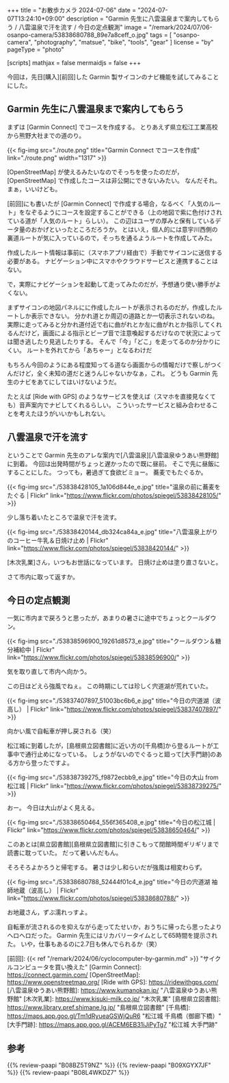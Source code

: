 +++
title = "お散歩カメラ 2024-07-06"
date =  "2024-07-07T13:24:10+09:00"
description = "Garmin 先生に八雲温泉まで案内してもらう / 八雲温泉で汗を流す / 今日の定点観測"
image = "/remark/2024/07/06-osanpo-camera/53838680788_89e7a8ceff_o.jpg"
tags = [ "osanpo-camera", "photography", "matsue", "bike", "tools", "gear" ]
license = "by"
pageType = "photo"

[scripts]
  mathjax = false
  mermaidjs = false
+++

今回は，先日[購入][前回]した Garmin 製サイコンのナビ機能を試してみることにした。

## Garmin 先生に八雲温泉まで案内してもらう

まずは [Garmin Connect] でコースを作成する。
とりあえず県立松江工業高校から熊野大社までの道のり。

{{< fig-img src="./route.png" title="Garmin Connect でコースを作成" link="./route.png" width="1317" >}}

[OpenStreetMap] が使えるみたいなのでそっちを使ったのだが， [OpenStreetMap] で作成したコースは非公開にできないみたい。
なんだそれ。
まぁ，いいけども。

[前回]にも書いたが [Garmin Connect] で作成する場合，なるべく「人気のルート」をなぞるようにコースを設定することができる（上の地図で紫に色付けされている道が「人気のルート」らしい）。
この辺はユーザの厚みと保有しているデータ量のおかげといったところだろうか。
とはいえ，個人的には意宇川西側の裏道ルートが気に入っているので，そっちを通るようルートを作成してみた。

作成したルート情報は事前に（スマホアプリ経由で）手動でサイコンに送信する必要がある。
ナビゲーション中にスマホやクラウドサービスと連携することはない。

で，実際にナビゲーションを起動して走ってみたのだが，予想通り使い勝手がよくない。

まずサイコンの地図パネルにに作成したルートが表示されるのだが，作成したルートしか表示できない。
分かれ道とか周辺の道路とか一切表示されないのね。
実際に走ってみると分かれ道付近で右に曲がれとか左に曲がれとか指示してくれるんだけど，画面による指示とビープ音で注意喚起するだけなので状況によっては聞き逃したり見逃したりする。
そんで「今」「どこ」を走ってるのか分かりにくい。
ルートを外れてから「あちゃー」となるわけだ

もちろん今回のようにある程度知ってる道なら画面からの情報だけで察しがつくんだけど，全く未知の道だと迷うんじゃないかなぁ，これ。
どうも Garmin 先生のナビをあてにしてはいけないようだ。

たとえば [Ride with GPS] のようなサービスを使えば（スマホを直接見なくても）音声案内でナビしてくれるらしい。
こういったサービスと組み合わせることを考えたほうがいいかもしれない。

## 八雲温泉で汗を流す

ということで Garmin 先生のアレな案内で[八雲温泉][八雲温泉ゆうあい熊野館]に到着。
今回は出発時間がちょっと遅かったので既に昼前。
そこで先に昼飯にすることにした。
つっても，暑過ぎて食欲ビミョー。
蕎麦でもたぐるか。

{{< fig-img src="./53838428105_1a106d844e_e.jpg" title="温泉の前に蕎麦をたぐる | Flickr" link="https://www.flickr.com/photos/spiegel/53838428105/" >}}

少し落ち着いたところで温泉で汗を流す。

{{< fig-img src="./53838420144_db324ca84a_e.jpg" title="八雲温泉上がりのコーヒー牛乳＆日焼け止め | Flickr" link="https://www.flickr.com/photos/spiegel/53838420144/" >}}

[木次乳業]さん，いつもお世話になっています。
日焼け止めは塗り直さないと。

さて市内に取って返すか。

## 今日の定点観測

一気に市内まで戻ろうと思ったが，あまりの暑さに途中でちょっとクールダウン。

{{< fig-img src="./53838596900_19261d8573_e.jpg" title="クールダウン＆糖分補給中 | Flickr" link="https://www.flickr.com/photos/spiegel/53838596900/" >}}

気を取り直して市内へ向かう。

この日はどえら強風でねぇ。
この時期にしては珍しく宍道湖が荒れていた。

{{< fig-img src="./53837407897_51003bc6b6_e.jpg" title="今日の宍道湖（波高し） | Flickr" link="https://www.flickr.com/photos/spiegel/53837407897/" >}}

向かい風で自転車が押し戻される（笑）

松江城に到着したが，[島根県立図書館]に近い方の[千鳥橋]から登るルートが工事中で通行止めになっている。
しょうがないのでぐるっと廻って[大手門跡]のある方から登ったですよ。

{{< fig-img src="./53838739275_f9872ecbb9_e.jpg" title="今日の大山 from 松江城 | Flickr" link="https://www.flickr.com/photos/spiegel/53838739275/" >}}

おー。
今日は大山がよく見える。

{{< fig-img src="./53838650464_556f365408_e.jpg" title="今日の松江城 | Flickr" link="https://www.flickr.com/photos/spiegel/53838650464/" >}}

このあとは[県立図書館][島根県立図書館]に引きこもって閉館時間ギリギリまで読書に耽っていた。
だって暑いんだもん。

そろそろよかろうと帰宅する。
暑さは少し和らいだが強風は相変わらず。

{{< fig-img src="./53838680788_52444f01c4_e.jpg" title="今日の宍道湖 袖師地蔵（波高し） | Flickr" link="https://www.flickr.com/photos/spiegel/53838680788/" >}}

お地蔵さん，ずぶ濡れっすよ。

自転車が流されるのを抑えながら走ってたせいか，おうちに帰ったら思ったよりヘロヘロだった。
Garmin 先生にはリカバリータイムとして65時間を提示された。
いや，仕事もあるのに2.7日も休んでられるか（笑）

[前回]: {{< ref "/remark/2024/06/cyclocomputer-by-garmin.md" >}} "サイクルコンピュータを買い換えた"
[Garmin Connect]: https://connect.garmin.com/
[OpenStreetMap]: https://www.openstreetmap.org/
[Ride with GPS]: https://ridewithgps.com/
[八雲温泉ゆうあい熊野館]: https://www.kumanokan.jp/ "八雲温泉ゆうあい熊野館"
[木次乳業]: https://www.kisuki-milk.co.jp/ "木次乳業"
[島根県立図書館]: https://www.library.pref.shimane.lg.jp/ "島根県立図書館"
[千鳥橋]: https://maps.app.goo.gl/Tm1dRyueaGSWjQuR6 "松江城 千鳥橋（御廊下橋）"
[大手門跡]: https://maps.app.goo.gl/ACEM6EB31iJiPyTg7 "松江城 大手門跡"

## 参考

{{% review-paapi "B08BZ5T9NZ" %}} <!-- GARMIN EDGE 130 PLUS サイクルコンピュータ -->
{{% review-paapi "B09XGYX7JF" %}} <!-- GARMIN vívosmart 5 -->
{{% review-paapi "B08L4WKDZ7" %}} <!-- PowerShot ZOOM -->
